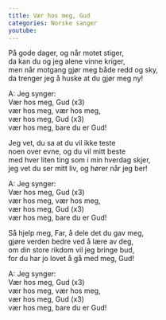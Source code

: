 ```yaml
---
title: Vær hos meg, Gud
categories: Norske sanger
youtube: 
---
```


På gode dager, og når motet stiger,  
da kan du og jeg alene vinne kriger,  
men når motgang gjør meg både redd og sky,  
da trenger jeg å huske at du gjør meg ny!

A: Jeg synger:  
Vær hos meg, Gud (x3)  
vær hos meg, vær hos meg,  
vær hos meg, Gud (x3)  
vær hos meg, bare du er Gud!

Jeg vet, du sa at du vil ikke teste  
noen over evne, og du vil mitt beste  
med hver liten ting som i min hverdag skjer,  
jeg vet du ser mitt liv, og hører når jeg ber!

A: Jeg synger:  
Vær hos meg, Gud (x3)  
vær hos meg, vær hos meg,  
vær hos meg, Gud (x3)  
vær hos meg, bare du er Gud!

Så hjelp meg, Far, å dele det du gav meg,  
gjøre verden bedre ved å lære av deg,  
om din store rikdom vil jeg bringe bud,  
for du har jo lovet å gå med meg, Gud!

A: Jeg synger:  
Vær hos meg, Gud (x3)  
vær hos meg, vær hos meg,  
vær hos meg, Gud (x3)  
vær hos meg, bare du er Gud!
